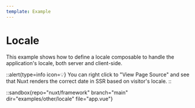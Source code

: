 ```yaml
---
template: Example
---
```


# Locale

This example shows how to define a locale composable to handle the application's locale, both server and client-side.

::alert{type=info icon=💡}
You can right click to "View Page Source" and see that Nuxt renders the correct date in SSR based on visitor's locale.
::

::sandbox{repo="nuxt/framework" branch="main" dir="examples/other/locale" file="app.vue"}
